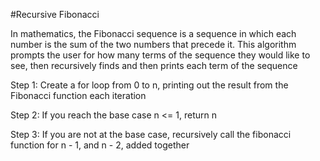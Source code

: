 #Recursive Fibonacci

In mathematics, the Fibonacci sequence is a sequence in which each number is the sum of the two numbers that precede it. This algorithm prompts the user for how many terms of the sequence they would like to see, then recursively finds and then prints each term of the sequence

Step 1: Create a for loop from 0 to n, printing out the result from the Fibonacci function each iteration

Step 2: If you reach the base case n <= 1, return n

Step 3: If you are not at the base case, recursively call the fibonacci function for n - 1, and n - 2, added together

